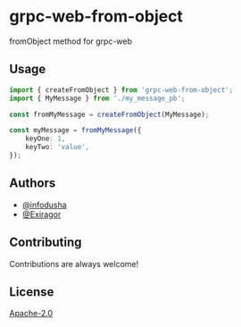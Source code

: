 # grpc-web-from-object
fromObject method for grpc-web

## Usage
```typescript
import { createFromObject } from 'grpc-web-from-object';
import { MyMessage } from './my_message_pb';

const fromMyMessage = createFromObject(MyMessage);

const myMessage = fromMyMessage({
    keyOne: 1,
    keyTwo: 'value',
});

```

## Authors
- [@infodusha](https://github.com/infodusha)
- [@Exiragor](https://github.com/Exiragor)

## Contributing
Contributions are always welcome!

## License
[Apache-2.0](https://choosealicense.com/licenses/apache-2.0/)
